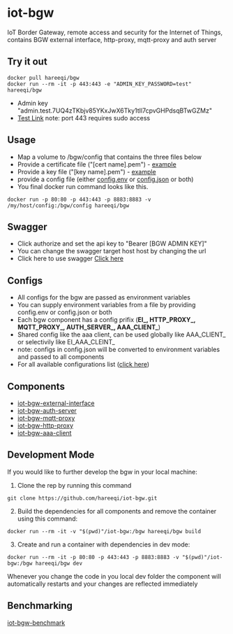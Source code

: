 # iot-bgw
IoT Border Gateway, remote access and security for the Internet of Things, contains BGW external interface, http-proxy, mqtt-proxy and auth server

## Try it out
```
docker pull hareeqi/bgw
docker run --rm -it -p 443:443 -e "ADMIN_KEY_PASSWORD=test" hareeqi/bgw
```
* Admin key "admin.test.7UQ4zTKbjv85YKxJwX6Tky1tIl7cpvGHPdsqBTwGZMz"
* [Test Link](https://bgw.hareeqi.com/bgw-auth/user?bgw_key=admin.test.7UQ4zTKbjv85YKxJwX6Tky1tIl7cpvGHPdsqBTwGZMz) note: port 443 requires sudo access


## Usage

* Map a volume to /bgw/config that contains the three files below
 * Provide a certificate file ("[cert name].pem") - [example](./config/)
 * Provide a key file ("[key name].pem") - [example](./config/)
 * provide a config file (either [config.env](./config/config.env.example) or [config.json](./config/config.json.example) or both)
* You final docker run command looks like this.
```
docker run -p 80:80 -p 443:443 -p 8883:8883 -v /my/host/config:/bgw/config hareeqi/bgw
```

<a name="swagger"></a>
## Swagger

* Click authorize and set the api key to "Bearer [BGW ADMIN KEY]"
* You can change the swagger target host host by changing the url
* Click here to use swagger [Click here](http://hareeqi.com/swagger/?host=https://bgw.hareeqi.com/bgw-auth&url=https://raw.githubusercontent.com/hareeqi/iot-bgw/master/docs/swagger.json)

## Configs
* All configs for the bgw are passed as environment variables
* You can supply environment variables from a file by providing config.env or config.json or both
* Each bgw component has a config prifix (**EI_, HTTP_PROXY_, MQTT_PROXY_, AUTH_SERVER_, AAA_CLIENT_**)
* Shared config like the aaa client, can be used globally like AAA_CLIENT_ or selectivily like EI_AAA_CLEINT_
* note: configs in config.json will be converted to environment variables and passed to all components
* For all available configurations list ([click here](./docs/config.md))

## Components
* [iot-bgw-external-interface](../../../iot-bgw-external-interface)
* [iot-bgw-auth-server](../../../iot-bgw-auth-server)
* [iot-bgw-mqtt-proxy](../../../iot-bgw-mqtt-proxy)
* [iot-bgw-http-proxy](../../../iot-bgw-http-proxy)
* [iot-bgw-aaa-client](../../../iot-bgw-aaa-client)

## Development Mode

If you would like to further develop the bgw in your local machine:
1. Clone the rep by running this command
```
git clone https://github.com/hareeqi/iot-bgw.git
```

2. Build the dependencies for all components and remove the container using this command:
```
docker run --rm -it -v "$(pwd)"/iot-bgw:/bgw hareeqi/bgw build
```

3. Create and run a container with dependencies in dev mode:
```
docker run --rm -it -p 80:80 -p 443:443 -p 8883:8883 -v "$(pwd)"/iot-bgw:/bgw hareeqi/bgw dev
```
Whenever you change the code in you local dev folder the component will automatically restarts and your changes are reflected immediately

## Benchmarking
[iot-bgw-benchmark](../../../iot-bgw-benchmark)
